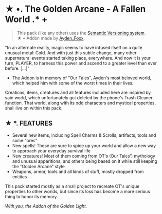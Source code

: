 # ★ •. The Golden Arcane - A Fallen World .* +

> This pack (like any other) uses the [Semantic Versioning system](https://semver.org).  
> ★ • Addon made by [Ayden_Foxx](https://github.com/Ayden-Foxx).

<!-- All past changes to the pack's behavior are listed at the "Changelogs" folder, with variants to each major update. -->

"In an alternate reality, magic seems to have infused itself on a quite unusual metal: Gold. And with just this subtle change, many other supernatural events started taking place, everywhere. And now it is your turn, PLAYER, to harness this power and ascend to a greater level than ever before. [...]"

- The Addon is in memory of "Our Tales", Ayden's most beloved world, which helped him with some of the worst times in their lives.

Creations, items, creatures and all features included here are inspired by said world, which unfortunately got deleted by the phone's Trash Cleaner function.
That world, along with its odd characters and mystical properties, shall live on within this pack.

## ★ *. FEATURES

- Several new items, including Spell Charms & Scrolls, artifacts, tools and some "ores"
- New spells! These are sure to spice up your world and allow a new way to approach your everyday survival life
- New creatures! Most of them coming from OT's (Our Tales') mythology and unusual apparitions, and others being based on it while still keeping the "Golden Arcane" style
- Weapons, armor, tools and all kinds of stuff, mostly dropped from entities

This pack started mostly as a small project to recreate OT's unique properties to other worlds, but since its loss has become a more serious thing to honor its memory.

*With you, the Addon of the Golden Light.*
